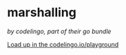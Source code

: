 # marshalling 

_by codelingo, part of their go bundle_


[Load up in the codelingo.io/playground](https://codelingo.io/playground/?repo=github.com/codelingo/hub&dir=tenets/codelingo/go/marshalling&tenet=codelingo/go/marshalling)